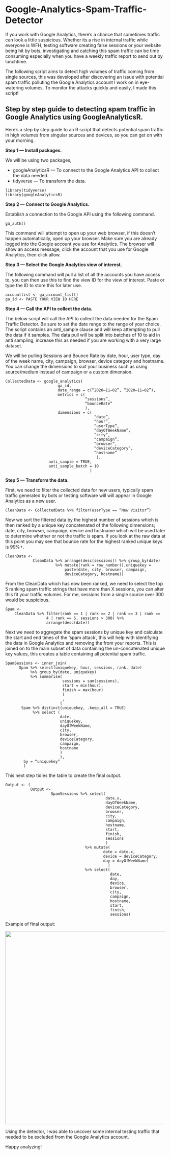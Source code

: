 # Google-Analytics-Spam-Traffic-Detector

If you work with Google Analytics, there’s a chance that sometimes traffic can look a little suspicious. Whether its a rise in internal traffic while everyone is WFH, testing software creating false sessions or your website being hit by bots, investigating and catching this spam traffic can be time consuming especially when you have a weekly traffic report to send out by lunchtime.


The following script aims to detect high volumes of traffic coming from single sources, this was developed after discovering an issue with potential spam traffic polluting the Google Analytics account I work on in eye-watering volumes. To monitor the attacks quickly and easily, I made this script!


## Step by step guide to detecting spam traffic in Google Analytics using GoogleAnalyticsR.

Here’s a step by step guide to an R script that detects potential spam traffic in high volumes from singular sources and devices, so you can get on with your morning.

**Step 1 — Install packages.**

We will be using two packages,

- googleAnalyticsR — To connect to the Google Analytics API to collect the data needed.
- tidyverse — To transform the data.


```
library(tidyverse)
library(googleAnalyticsR)
```

**Step 2 — Connect to Google Analytics.**

Establish a connection to the Google API using the following command.


```
ga_auth()
```

This command will attempt to open up your web browser, if this doesn’t happen automatically, open up your browser. Make sure you are already logged into the Google account you use for Analytics. The browser will show an access message, click the account that you use for Google Analytics, then click allow.


**Step 3 — Select the Google Analytics view of interest.**


The following command will pull a list of all the accounts you have access to, you can then use this to find the view ID for the view of interest.
Paste or type the ID to store this for later use.


```
accountlist <- ga_account_list()
ga_id <- PASTE YOUR VIEW ID HERE
```

**Step 4 — Call the API to collect the data.**

The below script will call the API to collect the data needed for the Spam Traffic Detector. Be sure to set the date range to the range of your choice. The script contains an anti_sample clause and will keep attempting to pull the data if it samples. The data pull will be split into batches of 10 to aid in anti sampling, increase this as needed if you are working with a very large dataset.


We will be pulling Sessions and Bounce Rate by date, hour, user type, day of the week name, city, campaign, browser, device category and hostname.
You can change the dimensions to suit your business such as using source/medium instead of campaign or a custom dimension.


```
CollectedData <- google_analytics(
                       ga_id,
                       date_range = c(“2020–11–02”, “2020–11–02”),
                       metrics = c(
                                   “sessions”,
                                   “bounceRate”
                                   ),
                       dimensions = c(
                                       “date”,
                                       “hour”,
                                       “userType”,
                                       “dayOfWeekName”,
                                       “city”,
                                       “campaign”,
                                       “browser”,
                                       “deviceCategory”,
                                       “hostname”
                                        ),
                   anti_sample = TRUE,
                   anti_sample_batch = 10
                                     )
```

**Step 5 — Transform the data.**

First, we need to filter the collected data for new users, typically spam traffic generated by bots or testing software will will appear in Google Analytics as a new user.


```
CleanData <- CollectedData %>% filter(userType == “New Visitor”)
```

Now we sort the filtered data by the highest number of sessions which is then ranked by a unique key concatenated of the following dimensions; date, city, browser, campaign, device and hostname which will be used later to determine whether or not the traffic is spam. If you look at the raw data at this point you may see that bounce rate for the highest ranked unique keys is 99%+.

```
CleanData <-
            CleanData %>% arrange(desc(sessions)) %>% group_by(date)     
                      %>% mutate(rank = row_number(),uniquekey =  
                          paste(date, city, browser, campaign,   
                          deviceCategory, hostname))
```


From the CleanData which has now been ranked, we need to select the top 5 ranking spam traffic strings that have more than X sessions, you can alter this fit your traffic volumes. For me, sessions from a single source over 300 would be suspicious.


```
Spam <- 
    CleanData %>% filter(rank == 1 | rank == 2 | rank == 3 | rank ==
                  4 | rank == 5, sessions > 300) %>% 
                  arrange(desc(date))
```


Next we need to aggregate the spam sessions by unique key and calculate the start and end times of the ‘spam attack’, this will help with identifying the data in Google Analytics and removing the from your reports. This is joined on to the main subset of data containing the un-concatenated unique key values, this creates a table containing all potential spam traffic.



```
SpamSessions <- inner_join(
      Spam %>% select(uniquekey, hour, sessions, rank, date)
           %>% group_by(date, uniquekey)
           %>% summarise(
                         sessions = sum(sessions),
                         start = min(hour),
                         finish = max(hour)
                         )
                         ,
                        (
       Spam %>% distinct(uniquekey, .keep_all = TRUE) 
            %>% select (
                        date,
                        uniquekey,
                        dayOfWeekName,
                        city,
                        browser,
                        deviceCategory,
                        campaign,
                        hostname
                        )
                        ),
        by = “uniquekey”
        )
```

This next step tidies the table to create the final output.

```
Output <- (
           Output <-
                    SpamSessions %>% select(
                                            date.x,
                                            dayOfWeekName,
                                            deviceCategory,
                                            browser,
                                            city,
                                            campaign,
                                            hostname,
                                            start,
                                            finish,
                                            sessions
                                            ) 
                                   %>% mutate(
                                           date = date.x,
                                           device = deviceCategory,                     
                                           day = dayOfWeekName)
                                             )
                                   %>% select(
                                              date,
                                              day,
                                              device,
                                              browser,
                                              city,
                                              campaign,
                                              hostname,
                                              start,
                                              finish,
                                              sessions)
```

Example of final output:

<img width="605" alt="" src="https://miro.medium.com/max/1400/1*lRd4a--cCv1LD-g4ErWhlQ.jpeg">

Using the detector, I was able to uncover some internal testing traffic that needed to be excluded from the Google Analytics account.

Happy analyzing!
